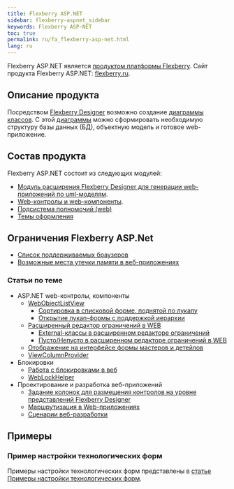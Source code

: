 ```yaml
---
title: Flexberry ASP.NET
sidebar: flexberry-aspnet_sidebar
keywords: Flexberry ASP-NET
toc: true
permalink: ru/fa_flexberry-asp-net.html
lang: ru
---
```


Flexberry ASP.NET является [продуктом платформы Flexberry](fp_landing_page.html). Сайт продукта Flexberry ASP.NET: [flexberry.ru](http://flexberry.ru/Flexberry/ForDevelopers/FlexberryASPNet).

## Описание продукта

Посредством [Flexberry Designer](fd_landing_page.html) возможно создание [диаграммы классов](fd_class-diagram.html). С этой [диаграммы](fd_class-diagram.html) можно сформировать необходимую структуру базы данных (БД), объектную модель и готовое web-приложение.

## Состав продукта

Flexberry ASP.NET состоит из следующих модулей:

* [Модуль расширения Flexberry Designer для генерации web-приложений по uml-моделям](fa_asp-net-generator.html).
* [Web-контролы и web-компоненты](fa_web-controls.html).
* [Подсистема полномочий (web)](fa_right-manager.html)
* [Темы оформления](fa_themes.html)

## Ограничения Flexberry ASP.Net

* [Список поддерживаемых браузеров](fa_browsers.html)
* [Возможные места утечки памяти в веб-приложениях](fa_memory-leaks.html)

### Статьи по теме

* ASP.NET web-контролы, компоненты
    * [WebObjectListView](fa_web-object-list-view.html)
        * [Сортировка в списковой форме, поднятой по лукапу](fa_lookup-form-sort.html)
        * [Открытие лукап-формы с поддержкой иерархии ](fa_lookup-form-hierarchy.html)
    * [Расширенный редактор ограничений в WEB](fa_advanced-limit-editor.html)
        * [External-классы в расширенном редакторе ограничений](fa_web-limit-editor-external-class.html)
        * [Пусто/Непусто в расширенном редакторе ограничений в WEB](fa_web-limit-editor-null.html)
    * [Отображение на интерфейсе формы мастеров и детейлов](fo_masters-details.html)
    * [ViewColumnProvider](fa_view-column-provider.html)
* Блокировки
    * [Работа с блокировками в веб](fa_working-locks-web.html)
    * [WebLockHelper](fa_web-lock-helper.html)
* Проектирование и разработка веб-приложений
    * [Задание колонок для размещения контролов на уровне представлений Flexberry Designer](fd_specify-column-controls.html)
    * [Маршрутизация в Web-приложениях](fa_routing.html)
    * [Сценарии веб-разработки](fa_scenario-web.html)

## Примеры

### Пример настройки технологических форм

Примеры настройки технологических форм представлены в [статье Примеры настройки технологических форм](fa_technological-forms-customization-example.html).